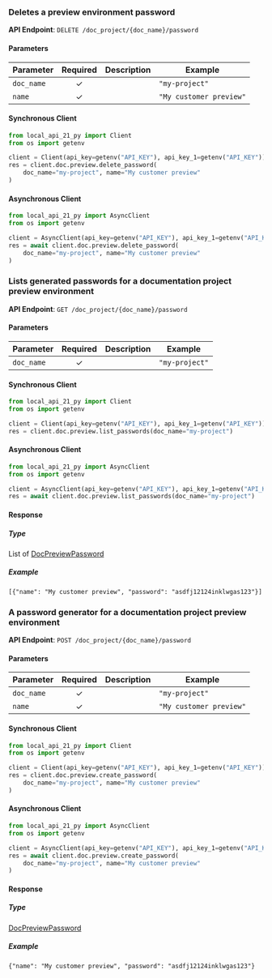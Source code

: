 
### Deletes a preview environment password <a name="delete_password"></a>



**API Endpoint**: `DELETE /doc_project/{doc_name}/password`

#### Parameters

| Parameter | Required | Description | Example |
|-----------|:--------:|-------------|--------|
| `doc_name` | ✓ |  | `"my-project"` |
| `name` | ✓ |  | `"My customer preview"` |

#### Synchronous Client

```python
from local_api_21_py import Client
from os import getenv

client = Client(api_key=getenv("API_KEY"), api_key_1=getenv("API_KEY"))
res = client.doc.preview.delete_password(
    doc_name="my-project", name="My customer preview"
)

```

#### Asynchronous Client

```python
from local_api_21_py import AsyncClient
from os import getenv

client = AsyncClient(api_key=getenv("API_KEY"), api_key_1=getenv("API_KEY"))
res = await client.doc.preview.delete_password(
    doc_name="my-project", name="My customer preview"
)

```

### Lists generated passwords for a documentation project preview environment <a name="list_passwords"></a>



**API Endpoint**: `GET /doc_project/{doc_name}/password`

#### Parameters

| Parameter | Required | Description | Example |
|-----------|:--------:|-------------|--------|
| `doc_name` | ✓ |  | `"my-project"` |

#### Synchronous Client

```python
from local_api_21_py import Client
from os import getenv

client = Client(api_key=getenv("API_KEY"), api_key_1=getenv("API_KEY"))
res = client.doc.preview.list_passwords(doc_name="my-project")

```

#### Asynchronous Client

```python
from local_api_21_py import AsyncClient
from os import getenv

client = AsyncClient(api_key=getenv("API_KEY"), api_key_1=getenv("API_KEY"))
res = await client.doc.preview.list_passwords(doc_name="my-project")

```

#### Response

##### Type
List of [DocPreviewPassword](/local_api_21_py/types/models/doc_preview_password.py)

##### Example
`[{"name": "My customer preview", "password": "asdfj12124inklwgas123"}]`

### A password generator for a documentation project preview environment <a name="create_password"></a>



**API Endpoint**: `POST /doc_project/{doc_name}/password`

#### Parameters

| Parameter | Required | Description | Example |
|-----------|:--------:|-------------|--------|
| `doc_name` | ✓ |  | `"my-project"` |
| `name` | ✓ |  | `"My customer preview"` |

#### Synchronous Client

```python
from local_api_21_py import Client
from os import getenv

client = Client(api_key=getenv("API_KEY"), api_key_1=getenv("API_KEY"))
res = client.doc.preview.create_password(
    doc_name="my-project", name="My customer preview"
)

```

#### Asynchronous Client

```python
from local_api_21_py import AsyncClient
from os import getenv

client = AsyncClient(api_key=getenv("API_KEY"), api_key_1=getenv("API_KEY"))
res = await client.doc.preview.create_password(
    doc_name="my-project", name="My customer preview"
)

```

#### Response

##### Type
[DocPreviewPassword](/local_api_21_py/types/models/doc_preview_password.py)

##### Example
`{"name": "My customer preview", "password": "asdfj12124inklwgas123"}`
